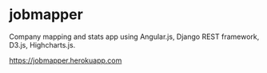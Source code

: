 jobmapper
=========

Company mapping and stats app using Angular.js, Django REST framework, D3.js, Highcharts.js.


https://jobmapper.herokuapp.com
